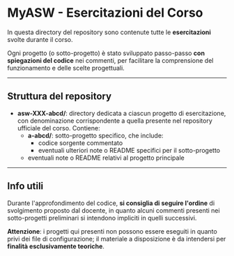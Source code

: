 # MyASW - Esercitazioni del Corso

In questa directory del repository sono contenute tutte le **esercitazioni** svolte durante il corso.

Ogni progetto (o sotto-progetto) è stato sviluppato passo-passo **con spiegazioni del codice** nei commenti, per facilitare la comprensione del funzionamento e delle scelte progettuali.

---

## Struttura del repository

- **asw-XXX-abcd/**: directory dedicata a ciascun progetto di esercitazione, con denominazione corrispondente a quella presente nel repository ufficiale del corso.
    Contiene:
    - **a-abcd/**: sotto-progetto specifico, che include:
        - codice sorgente commentato
        - eventuali ulteriori note o README specifici per il sotto-progetto
    - eventuali note o README relativi al progetto principale

---

## Info utili

Durante l'approfondimento del codice, **si consiglia di seguire l'ordine** di svolgimento proposto dal docente, in quanto alcuni commenti presenti nei sotto-progetti preliminari si intendono impliciti in quelli successivi.

**Attenzione**: i progetti qui presenti non possono essere eseguiti in quanto privi dei file di configurazione; il materiale a disposizione è da intendersi per **finalità esclusivamente teoriche**.
